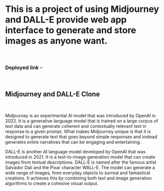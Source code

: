 # This is a project of using Midjourney and DALL-E provide web app interface to generate and store images as anyone want.
<br>
<h3>Deployed link - </h3>
<br>
<h2>Midjourney and DALL-E Clone</h2>
<br>
<p>
Midjourney is an experimental AI model that was introduced by OpenAI in 2022. It is a generative language model that is trained on a large corpus of text data and can generate coherent and contextually relevant text in response to a given prompt. What makes Midjourney unique is that it is designed to generate text that goes beyond simple responses and instead generates entire narratives that can be engaging and entertaining.

DALL-E is another AI language model developed by OpenAI that was introduced in 2021. It is a text-to-image generation model that can create images from textual descriptions. DALL-E is named after the famous artist Salvador Dali and the Pixar character WALL-E. The model can generate a wide range of images, from everyday objects to surreal and fantastical creations. It achieves this by combining both text and image generation algorithms to create a cohesive visual output.
</p>
